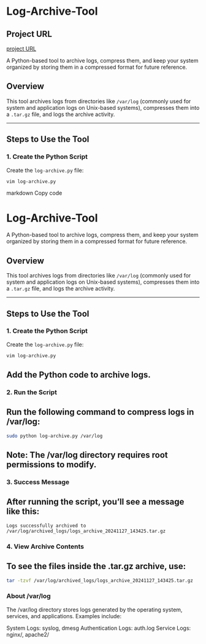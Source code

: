 # Log-Archive-Tool
## Project URL  
[project URL](https://roadmap.sh/projects/log-archive-tool) 


A Python-based tool to archive logs, compress them, and keep your system organized by storing them in a compressed format for future reference.

## Overview
This tool archives logs from directories like `/var/log` (commonly used for system and application logs on Unix-based systems), compresses them into a `.tar.gz` file, and logs the archive activity.

---

## Steps to Use the Tool

### 1. Create the Python Script
Create the `log-archive.py` file:
```bash
vim log-archive.py
```


markdown
Copy code
# Log-Archive-Tool

A Python-based tool to archive logs, compress them, and keep your system organized by storing them in a compressed format for future reference.

## Overview
This tool archives logs from directories like `/var/log` (commonly used for system and application logs on Unix-based systems), compresses them into a `.tar.gz` file, and logs the archive activity.

---

## Steps to Use the Tool

### 1. Create the Python Script
Create the `log-archive.py` file:
```bash
vim log-archive.py
```
## Add the Python code to archive logs.

### 2. Run the Script
## Run the following command to compress logs in /var/log:

```bash
sudo python log-archive.py /var/log
```
## Note: The /var/log directory requires root permissions to modify.



### 3. Success Message
## After running the script, you’ll see a message like this:

```
Logs successfully archived to /var/log/archived_logs/logs_archive_20241127_143425.tar.gz
```

### 4. View Archive Contents
## To see the files inside the .tar.gz archive, use:

```bash
tar -tzvf /var/log/archived_logs/logs_archive_20241127_143425.tar.gz
```

### About /var/log
The /var/log directory stores logs generated by the operating system, services, and applications. Examples include:

 System Logs: syslog, dmesg
 Authentication Logs: auth.log
 Service Logs: nginx/, apache2/

